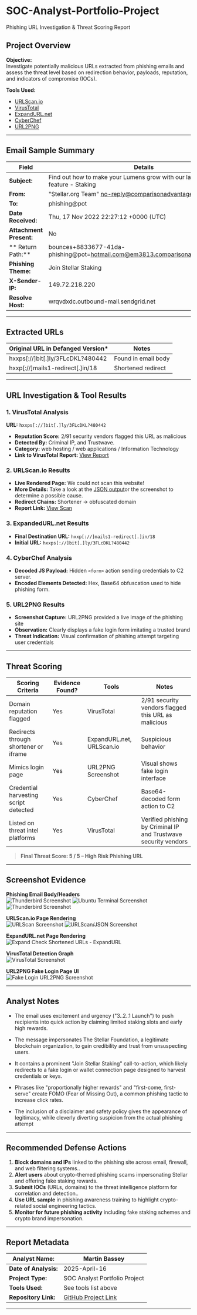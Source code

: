 # SOC-Analyst-Portfolio-Project
Phishing URL Investigation &amp; Threat Scoring Report



## Project Overview

**Objective:**  
Investigate potentially malicious URLs extracted from phishing emails and assess the threat level based on redirection behavior, payloads, reputation, and indicators of compromise (IOCs).

**Tools Used:**
- [URLScan.io](https://urlscan.io)
- [VirusTotal](https://www.virustotal.com)
- [ExpandURL.net](https://expandurl.it)
- [CyberChef](https://gchq.github.io/CyberChef/)
- [URL2PNG](https://www.url2png.com)

---

## Email Sample Summary

| **Field**             | **Details** |
|-----------------------|-------------|
| **Subject:**          |  Find out how to make your Lumens grow with our latest network feature - Staking   
| **From:**             | "Stellar.org Team" <no-reply@comparisonadvantage.com.au>  
| **To:**               | phishing@pot  
| **Date Received:**    | Thu, 17 Nov 2022 22:27:12 +0000 (UTC) 
| **Attachment Present:** | No  
| ** Return Path:**	| bounces+8833677-41da-phishing@pot=hotmail.com@em3813.comparisonadvantage.com.au
| **Phishing Theme:**   | Join Stellar Staking 
| **X-Sender-IP:**	| 149.72.218.220
| **Resolve Host:**	| wrqvdxdc.outbound-mail.sendgrid.net 

---

## Extracted URLs

| **Original URL in Defanged Version*** 		| **Notes**		|
|-------------------------------|----------------------|
| hxxps[://]bit[.]ly/3FLcDKL?480442  | Found in email body	|  
| hxxp[://]mails1-redirect[.]in/18  | Shortened redirect   	| 

---

## URL Investigation & Tool Results

### **1. VirusTotal Analysis**
**URL:** `hxxps[://]bit[.]ly/3FLcDKL?480442`  
- **Reputation Score:** 2/91 security vendors flagged this URL as malicious  
- **Detected By:** Criminal IP, and Trustwave.  
- **Category:** web hosting / web applications  / Information Technology  
- **Link to VirusTotal Report:** [View Report](https://shorturl.at/Uxixw)

### **2. URLScan.io Results**
- **Live Rendered Page:** We could not scan this website! 
- **More Details:** Take a look at the [JSON output](https://urlscan.io/api/v1/result/01963985-4da2-73ba-9785-07c8219673c2/)or the screenshot to determine a possible cause.   
- **Redirect Chains:** Shortener → obfuscated domain  
- **Report Link:** [View Scan](https://urlscan.io/result/01963985-4da2-73ba-9785-07c8219673c2/)

### **3. ExpandedURL.net Results**
- **Final Destination URL:** `hxxp[://]mails1-redirect[.]in/18`
- **Initial URL:** `hxxps[://]bit[.]ly/3FLcDKL?480442`

### **4. CyberChef Analysis**
- **Decoded JS Payload:** Hidden `<form>` action sending credentials to C2 server.
- **Encoded Elements Detected:** Hex, Base64 obfuscation used to hide phishing form.

### **5. URL2PNG Results**
- **Screenshot Capture:** URL2PNG provided a live image of the phishing site  
- **Observation:** Clearly displays a fake login form imitating a trusted brand 
- **Threat Indication:** Visual confirmation of phishing attempt targeting user credentials 

---

## Threat Scoring

| **Scoring Criteria**                   | **Evidence Found?** | **Tools**   | **Notes** |
|----------------------------------------|------------|----------------------|------------|
| Domain reputation flagged              | Yes     | VirusTotal         |  2/91 security vendors flagged this URL as malicious          |
| Redirects through shortener or iframe  | Yes     | ExpandURL.net, URLScan.io | Suspicious behavior |
| Mimics login page                      | Yes     | URL2PNG Screenshot        | Visual shows fake login interface  |
| Credential harvesting script detected  | Yes     | CyberChef                 | Base64-decoded form action to C2 |
| Listed on threat intel platforms	 | Yes     | VirusTotal       	       | Verified phishing by Criminal IP and Trustwave security vendors  |

> **Final Threat Score: 5 / 5 – High Risk Phishing URL**

---

## Screenshot Evidence

**Phishing Email Body/Headers**  
![Thunderbird Screenshot](https://github.com/user-attachments/assets/b2f56e7f-01d0-4463-b0e9-63dd2292dcda)
![Ubuntu Terminal Screenshot](https://github.com/user-attachments/assets/3b851572-2bef-414f-af0b-d774a3fb7608)
![Thunderbird Screenshot](https://github.com/user-attachments/assets/75495882-acc5-4a6b-8da7-b256cc6a112e)

**URLScan.io Page Rendering**  
![URLScan Screenshot](https://github.com/user-attachments/assets/37d1d86d-1926-4359-8009-6fdfd3af5130)
![URLScan/JSON Screenshot](https://github.com/user-attachments/assets/ede1cda1-e99e-4718-984f-984e7ab7c7de)

**ExpandURL.net Page Rendering**  
![ Expand   Check Shortened URLs - ExpandURL](https://github.com/user-attachments/assets/892fb0c1-792f-4056-b757-8ec9fdedd9be)

**VirusTotal Detection Graph**  
![VirusTotal Screenshot](https://github.com/user-attachments/assets/a938556a-eed0-4c4f-90b2-4fac3a0ff4f2)

**URL2PNG Fake Login Page UI**  
![Fake Login URL2PNG Screenshot](https://github.com/user-attachments/assets/d72d155b-c6fb-437a-a896-cec405b962ab)


---

## Analyst Notes

- The email uses excitement and urgency ("3..2..1 Launch") to push recipients into quick action by claiming limited staking slots and early high rewards.

- The message impersonates The Stellar Foundation, a legitimate blockchain organization, to gain credibility and trust from unsuspecting users.

- It contains a prominent "Join Stellar Staking" call-to-action, which likely redirects to a fake login or wallet connection page designed to harvest credentials or keys.

- Phrases like "proportionally higher rewards" and "first-come, first-serve" create FOMO (Fear of Missing Out), a common phishing tactic to increase click rates.

- The inclusion of a disclaimer and safety policy gives the appearance of legitimacy, while cleverly diverting suspicion from the actual phishing attempt

---

## Recommended Defense Actions

1. **Block domains and IPs** linked to the phishing site across email, firewall, and web filtering systems..
2. **Alert users** about crypto-themed phishing scams impersonating Stellar and offering fake staking rewards.
3. **Submit IOCs** (URLs, domains) to the threat intelligence platform for correlation and detection..
4. **Use URL sample** in phishing awareness training to highlight crypto-related social engineering tactics.
5. **Monitor for future phishing activity** including fake staking schemes and crypto brand impersonation.

---

## Report Metadata

| **Analyst Name:**   | Martin Bassey         |
|---------------------|--------------------------|
| **Date of Analysis:**| 2025-April-16              |
| **Project Type:**    | SOC Analyst Portfolio Project |
| **Tools Used:**      | See tools list above    |
| **Repository Link:** | [GitHub Project Link](https://github.com/yourrepo) |

---
